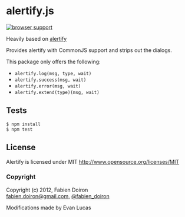 # alertify.js

[![browser support](https://ci.testling.com/GAWMiners/alertify.js.png)](https://ci.testling.com/GAWMiners/alertify.js)

Heavily based on [alertify](https://github.com/fabien-d/alertify.js)

Provides alertify with CommonJS support and strips out the dialogs.

This package only offers the following:

- `alertify.log(msg, type, wait)`
- `alertify.success(msg, wait)`
- `alertify.error(msg, wait)`
- `alertify.extend(type)(msg, wait)`

## Tests

```
$ npm install
$ npm test
```

## License

Alertify is licensed under MIT http://www.opensource.org/licenses/MIT

### Copyright

Copyright (c) 2012, Fabien Doiron  
<fabien.doiron@gmail.com>, [@fabien_doiron](http://twitter.com/fabien_doiron)

Modifications made by Evan Lucas
